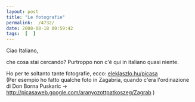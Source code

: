 ```yaml
---
layout: post
title: "Le fotografie"
permalink:  /4732/ 
date: 2008-08-18 00:59:42
tags:  [  ] 
---
```

Ciao Italiano,

che cosa stai cercando? Purtroppo non c'é qui in italiano quasi niente.

Ho per te soltanto tante fotografie, ecco: <a href="/picasa">eleklaszlo.hu/picasa</a>  
(Per esempio ho fatto qualche foto in Zagabria, quando c'era l'ordinazione di Don Borna Puskaric -&gt; <a href="http://picasaweb.google.com/aranyozottpatkoszeg/Zagrab">http://picasaweb.google.com/aranyozottpatkoszeg/Zagrab</a> )

